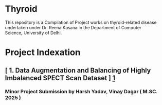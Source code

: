 # Thyroid
This repository is a Compilation of Project works on thyroid-related disease undertaken under Dr. Reena Kasana in the Department of Computer Science, University of Delhi. 
# Project Indexation 
## [ 1. Data Augmentation and Balancing of Highly Imbalanced SPECT Scan Dataset  ] [1]
### Minor Project Submission by Harsh Yadav, Vinay Dagar ( M.SC. 2025 )





[1]:(https://github.com/yh250/Thyroid/tree/3e845b0800588066a35dac1b793e6d01bd594252/Minor%20Project%20(%20Vinay%20%26%20Harsh%2C%20Msc%202024))


